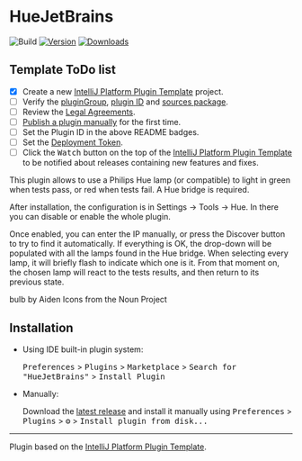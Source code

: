# HueJetBrains

![Build](https://github.com/ASarco/HueJetBrains/workflows/Build/badge.svg)
[![Version](https://img.shields.io/jetbrains/plugin/v/PLUGIN_ID.svg)](https://plugins.jetbrains.com/plugin/com.github.asarco.huejetbrains)
[![Downloads](https://img.shields.io/jetbrains/plugin/d/PLUGIN_ID.svg)](https://plugins.jetbrains.com/plugin/com.github.asarco.huejetbrains)

## Template ToDo list
- [x] Create a new [IntelliJ Platform Plugin Template][template] project.
- [ ] Verify the [pluginGroup](/gradle.properties), [plugin ID](/src/main/resources/META-INF/plugin.xml) and [sources package](/src/main/kotlin).
- [ ] Review the [Legal Agreements](https://plugins.jetbrains.com/docs/marketplace/legal-agreements.html).
- [ ] [Publish a plugin manually](https://www.jetbrains.org/intellij/sdk/docs/basics/getting_started/publishing_plugin.html) for the first time.
- [ ] Set the Plugin ID in the above README badges.
- [ ] Set the [Deployment Token](https://plugins.jetbrains.com/docs/marketplace/plugin-upload.html).
- [ ] Click the <kbd>Watch</kbd> button on the top of the [IntelliJ Platform Plugin Template][template] to be notified about releases containing new features and fixes.

<!-- Plugin description -->
<p>This plugin allows to use a Philips Hue lamp (or compatible) to light in green when tests pass, or red when tests fail. 
A Hue bridge is required.  
</p>
<p>
After installation, the configuration is in Settings -> Tools -> Hue. In there you can disable or enable the whole plugin.
</p>
<p>
Once enabled, you can enter the IP manually, or press the Discover button to try to find it automatically. 
If everything is OK, the drop-down will be populated with all the lamps found in the Hue bridge. 
When selecting every lamp, it will briefly flash to indicate which one is it. 
From that moment on, the chosen lamp will react to the tests results, and then return to its previous state.
</p>
bulb by Aiden Icons from the Noun Project
<!-- Plugin description end -->

## Installation

- Using IDE built-in plugin system:
  
  <kbd>Preferences</kbd> > <kbd>Plugins</kbd> > <kbd>Marketplace</kbd> > <kbd>Search for "HueJetBrains"</kbd> >
  <kbd>Install Plugin</kbd>
  
- Manually:

  Download the [latest release](https://github.com/ASarco/HueJetBrains/releases/latest) and install it manually using
  <kbd>Preferences</kbd> > <kbd>Plugins</kbd> > <kbd>⚙️</kbd> > <kbd>Install plugin from disk...</kbd>


---
Plugin based on the [IntelliJ Platform Plugin Template][template].

[template]: https://github.com/JetBrains/intellij-platform-plugin-template
